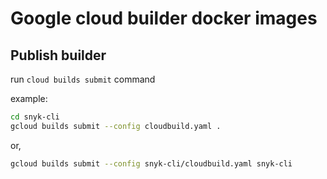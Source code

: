 # Google cloud builder docker images

## Publish builder

run `cloud builds submit` command

example:

```bash
cd snyk-cli
gcloud builds submit --config cloudbuild.yaml .
```

or,

```bash
gcloud builds submit --config snyk-cli/cloudbuild.yaml snyk-cli
```
